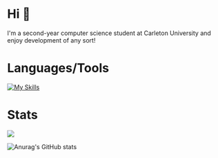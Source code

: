 # Hi :wave:


 I'm a second-year computer science student at Carleton University and enjoy development of any sort!
 

 
# Languages/Tools
[![My Skills](https://skillicons.dev/icons?i=py,java,c,js,react,html,css,github,git,neovim,idea,vscode&perline=6)](https://skillicons.dev)

# Stats
![](https://komarev.com/ghpvc/?username=surgicalbear&color=lightgrey)

![Anurag's GitHub stats](https://github-readme-stats.vercel.app/api?username=surgicalbear&show_icons=true&theme=discord_old_blurple) 





